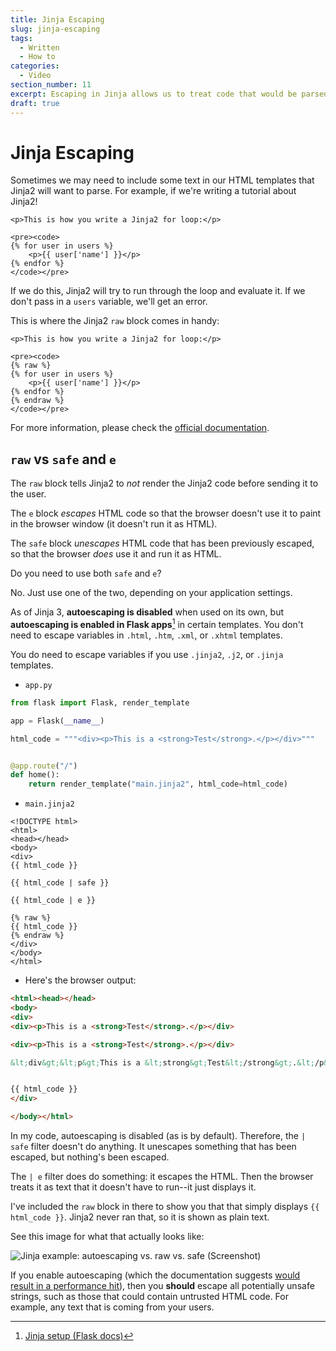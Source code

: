 ```yaml
---
title: Jinja Escaping
slug: jinja-escaping
tags:
  - Written
  - How to
categories:
  - Video
section_number: 11
excerpt: Escaping in Jinja allows us to treat code that would be parsed by either Jinja or the browser, and tell them to treat it as plain text to be displayed instead.
draft: true
---
```


# Jinja Escaping

Sometimes we may need to include some text in our HTML templates that Jinja2 will want to parse. For example, if we're writing a tutorial about Jinja2!

```jinja2
<p>This is how you write a Jinja2 for loop:</p>

<pre><code>
{% for user in users %}
	<p>{{ user['name'] }}</p>
{% endfor %}
</code></pre>
```

If we do this, Jinja2 will try to run through the loop and evaluate it. If we don't pass in a `users` variable, we'll get an error.

This is where the Jinja2 `raw` block comes in handy:

```jinja2
<p>This is how you write a Jinja2 for loop:</p>

<pre><code>
{% raw %}
{% for user in users %}
	<p>{{ user['name'] }}</p>
{% endfor %}
{% endraw %}
</code></pre>
```

For more information, please check the [official documentation](https://jinja.palletsprojects.com/en/3.0.x/templates/#escaping).

## `raw` vs `safe` and `e`

The `raw` block tells Jinja2 to _not_ render the Jinja2 code before sending it to the user.

The `e` block _escapes_ HTML code so that the browser doesn't use it to paint in the browser window (it doesn't run it as HTML).

The `safe` block _unescapes_ HTML code that has been previously escaped, so that the browser _does_ use it and run it as HTML.

Do you need to use both `safe` and `e`? 

No. Just use one of the two, depending on your application settings.

As of Jinja 3, **autoescaping is disabled** when used on its own, but **autoescaping is enabled in Flask apps**[^flask_autoescaping] in certain templates. You don't need to escape variables in `.html`, `.htm`, `.xml`, or `.xhtml` templates.

You do need to escape variables if you use `.jinja2`, `.j2`, or `.jinja` templates.

- `app.py`

```python
from flask import Flask, render_template

app = Flask(__name__)

html_code = """<div><p>This is a <strong>Test</strong>.</p></div>"""


@app.route("/")
def home():
    return render_template("main.jinja2", html_code=html_code)
```

- `main.jinja2`

```jinja2
<!DOCTYPE html>
<html>
<head></head>
<body>
<div>
{{ html_code }}

{{ html_code | safe }}

{{ html_code | e }}

{% raw %}
{{ html_code }}
{% endraw %}
</div>
</body>
</html>
```

- Here's the browser output:

```html
<html><head></head>
<body>
<div>
<div><p>This is a <strong>Test</strong>.</p></div>

<div><p>This is a <strong>Test</strong>.</p></div>

&lt;div&gt;&lt;p&gt;This is a &lt;strong&gt;Test&lt;/strong&gt;.&lt;/p&gt;&lt;/div&gt;


{{ html_code }}
</div>

</body></html>
```

In my code, autoescaping is disabled (as is by default). Therefore, the `| safe` filter doesn't do anything. It unescapes something that has been escaped, but nothing's been escaped.

The `| e` filter does do something: it escapes the HTML. Then the browser treats it as text that it doesn't have to run--it just displays it.

I've included the `raw` block in there to show you that that simply displays `{{ html_code }}`. Jinja2 never ran that, so it is shown as plain text.

See this image for what that actually looks like:

![Jinja example: autoescaping vs. raw vs. safe \(Screenshot\)](Jinja%20example:%20autoescaping%20vs.%20raw%20vs.%20safe%20(Screenshot).png)

If you enable autoescaping (which the documentation suggests [would result in a performance hit](https://jinja.palletsprojects.com/en/3.0.x/templates/#html-escaping)), then you **should** escape all potentially unsafe strings, such as those that could contain untrusted HTML code. For example, any text that is coming from your users.

[^flask_autoescaping]: [Jinja setup (Flask docs)](https://flask.palletsprojects.com/en/2.0.x/templating/#jinja-setup)